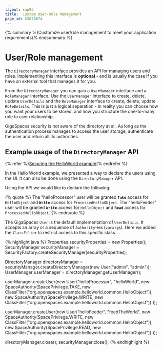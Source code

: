 ```yaml
---
layout: xap96
title:  Custom User-Role Management
page_id: 63078674
---
```


{% summary %}Customize user/role management to meet your application requirements{% endsummary %}

# User/Role management

The `DirectoryManager` interface provides an API for managing users and roles. Implementing this interface is **optional** - and is usually the case if you have an external tool that manages it for you.

From the `DirectoryManager` you can gain a `UserManager` interface and a `RoleManager` interface. Use the `UserManager` interface to create, delete, update `UserDetails` and the `RoleManager` interface to create, delete, update `RoleDetails`. This is just a logical separation - in reality you can choose how you want your users to be stored, and how you structure the one-to-many role to user relationship.

GigaSpaces security is not aware of the directory at all. As long as the authentication process manages to access the user storage, authenticate the user and return all its authorities.

## Example usage of the `DirectoryManager` API

{% refer %}[Securing the HelloWorld example](/xap96/securing-the-helloworld-example.html){% endrefer %}

In the Hello World example, we presented a way to declare the users using the UI. It can also be done using the `DirectoryManager` API.

Using the API we would like to declare the following:

{% quote %}
The "helloProcessor" user will be granted **`Take`** access for `HelloObject` and **`Write`** access for `ProcessedHelloObject`.
The "helloFeeder" user will be granted **`Write`** access for `HelloObject` and **`Read`** access for `ProcessedHelloObject`.
{% endquote %}

The GigaSpaces `User` is the default implementation of `UserDetails`. It accepts an array or a sequence of `Authority`-ies (`varargs`). Here we added the `ClassFilter` to restrict access to this specific class.

{% highlight java %}
Properties securityProperties = new Properties();
SecurityManager securityManager = SecurityFactory.createSecurityManager(securityProperties);

DirectoryManager directoryManager = securityManager.createDirectoryManager(new User("admin", "admin"));
UserManager userManager = directoryManager.getUserManager();

userManager.createUser(new User("helloProcessor", "helloWorld",
        new SpaceAuthority(SpacePrivilege.TAKE, new ClassFilter("org.openspaces.example.helloworld.common.HelloObject")),
        new SpaceAuthority(SpacePrivilege.WRITE, new ClassFilter("org.openspaces.example.helloworld.common.HelloObject"))
));

userManager.createUser(new User("helloFeeder", "feedTheWorld",
        new SpaceAuthority(SpacePrivilege.WRITE, new ClassFilter("org.openspaces.example.helloworld.common.HelloObject")),
        new SpaceAuthority(SpacePrivilege.READ, new ClassFilter("org.openspaces.example.helloworld.common.HelloObject"))
));

directoryManager.close();
securityManager.close();
{% endhighlight %}

